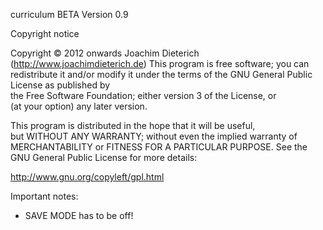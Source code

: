 curriculum BETA Version 0.9

 Copyright notice

 Copyright © 2012 onwards Joachim Dieterich (http://www.joachimdieterich.de)
 This program is free software; you can redistribute it and/or modify 
 it under the terms of the GNU General Public License as published by  
 the Free Software Foundation; either version 3 of the License, or     
 (at your option) any later version.                                   
                                                                       
 This program is distributed in the hope that it will be useful,       
 but WITHOUT ANY WARRANTY; without even the implied warranty of        
 MERCHANTABILITY or FITNESS FOR A PARTICULAR PURPOSE.  See the         
 GNU General Public License for more details:                          
                                                                       
 http://www.gnu.org/copyleft/gpl.html 
 
Important notes: 
- SAVE MODE has to be off! 
